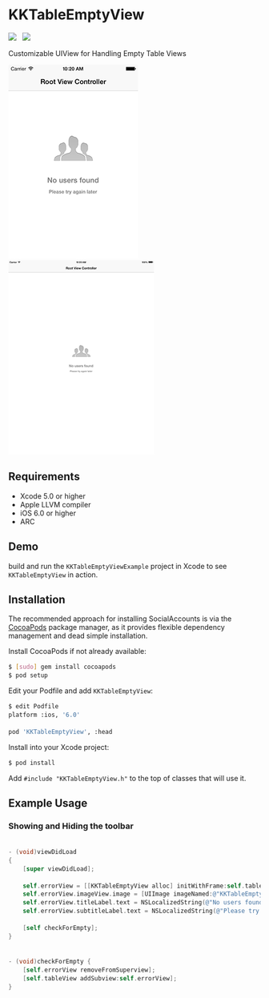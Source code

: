 # KKTableEmptyView

![](http://cocoapod-badges.herokuapp.com/v/KKTableEmptyView/badge.png) &nbsp; ![](http://cocoapod-badges.herokuapp.com/p/KKTableEmptyView/badge.png)

Customizable UIView for Handling Empty Table Views

![](https://github.com/aporat/KKTableEmptyView/raw/master/screenshots/iphone-1.png)
&nbsp;&nbsp;&nbsp;
![](https://github.com/aporat/KKTableEmptyView/raw/master/screenshots/ipad-1.png)


## Requirements
* Xcode 5.0 or higher
* Apple LLVM compiler
* iOS 6.0 or higher
* ARC


## Demo

build and run the `KKTableEmptyViewExample` project in Xcode to see `KKTableEmptyView` in action.

## Installation

The recommended approach for installing SocialAccounts is via the [CocoaPods](http://cocoapods.org/) package manager, as it provides flexible dependency management and dead simple installation.

Install CocoaPods if not already available:

``` bash
$ [sudo] gem install cocoapods
$ pod setup
```

Edit your Podfile and add `KKTableEmptyView`:

``` bash
$ edit Podfile
platform :ios, '6.0'

pod 'KKTableEmptyView', :head
```

Install into your Xcode project:

``` bash
$ pod install
```

Add `#include "KKTableEmptyView.h"` to the top of classes that will use it.


## Example Usage

### Showing and Hiding the toolbar


``` objective-c

- (void)viewDidLoad
{
    [super viewDidLoad];

    self.errorView = [[KKTableEmptyView alloc] initWithFrame:self.tableView.frame];
    self.errorView.imageView.image = [UIImage imageNamed:@"KKTableEmptyView.bundle/users"];
    self.errorView.titleLabel.text = NSLocalizedString(@"No users found", @"");
    self.errorView.subtitleLabel.text = NSLocalizedString(@"Please try again later", @"");
    
    [self checkForEmpty];
}

    
- (void)checkForEmpty {
    [self.errorView removeFromSuperview];
    [self.tableView addSubview:self.errorView];
}

```